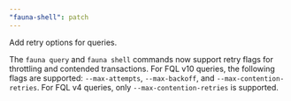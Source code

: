 ```yaml
---
"fauna-shell": patch
---
```


Add retry options for queries.

The `fauna query` and `fauna shell` commands now support retry flags for throttling and contended transactions. For FQL v10 queries, the following flags are supported: `--max-attempts`, `--max-backoff`, and `--max-contention-retries`. For FQL v4 queries, only `--max-contention-retries` is supported.
